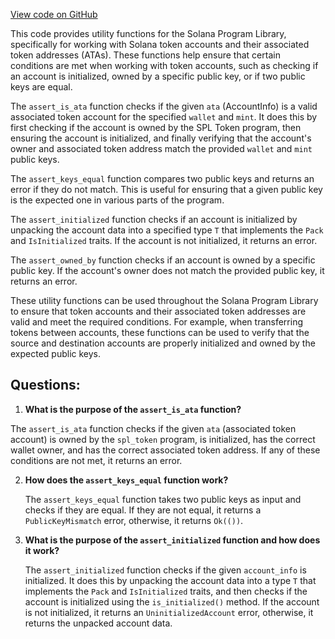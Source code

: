 [View code on GitHub](https://github.com/solana-labs/solana-program-library/stateless-asks/program/src/validation_utils.rs)

This code provides utility functions for the Solana Program Library, specifically for working with Solana token accounts and their associated token addresses (ATAs). These functions help ensure that certain conditions are met when working with token accounts, such as checking if an account is initialized, owned by a specific public key, or if two public keys are equal.

The `assert_is_ata` function checks if the given `ata` (AccountInfo) is a valid associated token account for the specified `wallet` and `mint`. It does this by first checking if the account is owned by the SPL Token program, then ensuring the account is initialized, and finally verifying that the account's owner and associated token address match the provided `wallet` and `mint` public keys.

The `assert_keys_equal` function compares two public keys and returns an error if they do not match. This is useful for ensuring that a given public key is the expected one in various parts of the program.

The `assert_initialized` function checks if an account is initialized by unpacking the account data into a specified type `T` that implements the `Pack` and `IsInitialized` traits. If the account is not initialized, it returns an error.

The `assert_owned_by` function checks if an account is owned by a specific public key. If the account's owner does not match the provided public key, it returns an error.

These utility functions can be used throughout the Solana Program Library to ensure that token accounts and their associated token addresses are valid and meet the required conditions. For example, when transferring tokens between accounts, these functions can be used to verify that the source and destination accounts are properly initialized and owned by the expected public keys.
## Questions: 
 1. **What is the purpose of the `assert_is_ata` function?**

   The `assert_is_ata` function checks if the given `ata` (associated token account) is owned by the `spl_token` program, is initialized, has the correct wallet owner, and has the correct associated token address. If any of these conditions are not met, it returns an error.

2. **How does the `assert_keys_equal` function work?**

   The `assert_keys_equal` function takes two public keys as input and checks if they are equal. If they are not equal, it returns a `PublicKeyMismatch` error, otherwise, it returns `Ok(())`.

3. **What is the purpose of the `assert_initialized` function and how does it work?**

   The `assert_initialized` function checks if the given `account_info` is initialized. It does this by unpacking the account data into a type `T` that implements the `Pack` and `IsInitialized` traits, and then checks if the account is initialized using the `is_initialized()` method. If the account is not initialized, it returns an `UninitializedAccount` error, otherwise, it returns the unpacked account data.